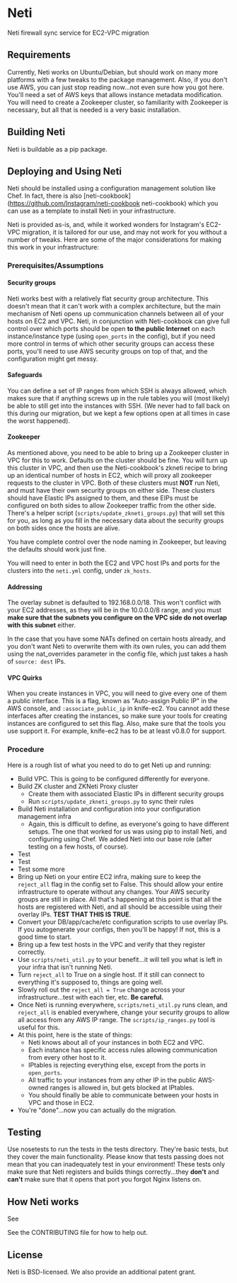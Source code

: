 # Neti
Neti firewall sync service for EC2-VPC migration

## Requirements
Currently, Neti works on Ubuntu/Debian, but should work on many more platforms with a few tweaks to the package management.  Also, if you don't use AWS, you can just stop reading now...not even sure how you got here. You'll need a set of AWS keys that allows instance metadata modification. You will need to create a Zookeeper cluster, so familiarity with Zookeeper is necessary, but all that is needed is a very basic installation.

## Building Neti
Neti is buildable as a pip package.

## Deploying and Using Neti
Neti should be installed using a configuration management solution like Chef. In fact, there is also [neti-cookbook](https://github.com/Instagram/neti-cookbook neti-cookbook) which you can use as a template to install Neti in your infrastructure.

Neti is provided as-is, and, while it worked wonders for Instagram's EC2-VPC migration, it is tailored for our use, and may not work for you without a number of tweaks. Here are some of the major considerations for making this work in your infrastructure:

### Prerequisites/Assumptions

#### Security groups
Neti works best with a relatively flat security group architecture.  This doesn't mean that it can't work with a complex architecture, but the main mechanism of Neti opens up communication channels between all of your hosts on EC2 and VPC.  Neti, in conjunction with Neti-cookbook can give full control over which ports should be open **to the public Internet** on each instance/instance type (using `open_ports` in the config), but if you need more control in terms of which other security groups can access these ports, you'll need to use AWS security groups on top of that, and the configuration might get messy.

#### Safeguards
You can define a set of IP ranges from which SSH is always allowed, which makes sure that if anything screws up in the rule tables you will (most likely) be able to still get into the instances with SSH.  (We never had to fall back on this during our migration, but we kept a few options open at all times in case the worst happened).

#### Zookeeper
As mentioned above, you need to be able to bring up a Zookeeper cluster in VPC for this to work.  Defaults on the cluster should be fine.  You will turn up this cluster in VPC, and then use the Neti-cookbook's zkneti recipe to bring up an identical number of hosts in EC2, which will proxy all zookeeper requests to the cluster in VPC.  Both of these clusters must **NOT** run Neti, and must have their own security groups on either side.  These clusters should have Elastic IPs assigned to them, and these EIPs must be configured on both sides to allow Zookeeper traffic from the other side.  There's a helper script (`scripts/update_zkneti_groups.py`) that will set this for you, as long as you fill in the necessary data about the security groups on both sides once the hosts are alive.

You have complete control over the node naming in Zookeeper, but leaving the defaults should work just fine.

You will need to enter in both the EC2 and VPC host IPs and ports for the clusters into the `neti.yml` config, under `zk_hosts`.

#### Addressing
The overlay subnet is defaulted to 192.168.0.0/18.  This won't conflict with your EC2 addresses, as they will be in the 10.0.0.0/8 range, and you must **make sure that the subnets you configure on the VPC side do not overlap with this subnet** either.

In the case that you have some NATs defined on certain hosts already, and you don't want Neti to overwrite them with its own rules, you can add them using the nat_overrides parameter in the config file, which just takes a hash of `source: dest` IPs.


#### VPC Quirks
When you create instances in VPC, you will need to give every one of them a public interface.  This is a flag, known as "Auto-assign Public IP" in the AWS console, and `:associate_public_ip` in knife-ec2.  You cannot add these interfaces after creating the instances, so make sure your tools for creating instances are configured to set this flag.  Also, make sure that the tools you use support it.  For example, knife-ec2 has to be at least v0.8.0 for support.

### Procedure

Here is a rough list of what you need to do to get Neti up and running:

* Build VPC.  This is going to be configured differently for everyone.
* Build ZK cluster and ZKNeti Proxy cluster
    * Create them with associated Elastic IPs in different security groups
    * Run `scripts/update_zkneti_groups.py` to sync their rules
* Build Neti installation and configuration into your configuration management infra
    * Again, this is difficult to define, as everyone's going to have different setups.  The one that worked for us was using pip to install Neti, and configuring using Chef.  We added Neti into our base role (after testing on a few hosts, of course).
* Test
* Test
* Test some more
* Bring up Neti on your entire EC2 infra, making sure to keep the `reject_all` flag in the config set to False.  This should allow your entire infrastructure to operate without any changes.  Your AWS security groups are still in place. All that's happening at this point is that all the hosts are registered with Neti, and all should be accessible using their overlay IPs.  **TEST THAT THIS IS TRUE**.
* Convert your DB/app/cache/etc configuration scripts to use overlay IPs.  If you autogenerate your configs, then you'll be happy!  If not, this is a good time to start.
* Bring up a few test hosts in the VPC and verify that they register correctly.
* Use `scripts/neti_util.py` to your benefit...it will tell you what is left in your infra that isn't running Neti.
* Turn `reject_all` to True on a single host.  If it still can connect to everything it's supposed to, things are going well.
* Slowly roll out the `reject_all = True` change across your infrastructure...test with each tier, etc.  **Be careful.**
* Once Neti is running everywhere, `scripts/neti_util.py` runs clean, and `reject_all` is enabled everywhere, change your security groups to allow all access from any AWS IP range.  The `scripts/ip_ranges.py` tool is useful for this.
* At this point, here is the state of things:
    * Neti knows about all of your instances in both EC2 and VPC.
    * Each instance has specific access rules allowing communication from every other host to it.
    * IPtables is rejecting everything else, except from the ports in `open_ports`.
    * All traffic to your instances from any other IP in the public AWS-owned ranges is allowed in, but gets blocked at IPtables.
    * You should finally be able to communicate between your hosts in VPC and those in EC2.
* You're "done"...now you can actually do the migration.



## Testing
Use nosetests to run the tests in the tests directory.  They're basic tests, but they cover the main functionality.  Please know that tests passing does not mean that you can inadequately test in your environment!  These tests only make sure that Neti registers and builds things correctly...they **don't** and **can't** make sure that it opens that port you forgot Nginx listens on.


## How Neti works
See <blog post>

See the CONTRIBUTING file for how to help out.

## License
Neti is BSD-licensed. We also provide an additional patent grant.
